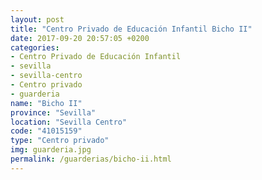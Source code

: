 ```yaml
---
layout: post
title: "Centro Privado de Educación Infantil Bicho II"
date: 2017-09-20 20:57:05 +0200
categories:
- Centro Privado de Educación Infantil
- sevilla
- sevilla-centro
- Centro privado
- guarderia
name: "Bicho II"
province: "Sevilla"
location: "Sevilla Centro"
code: "41015159"
type: "Centro privado"
img: guarderia.jpg
permalink: /guarderias/bicho-ii.html
---
```

